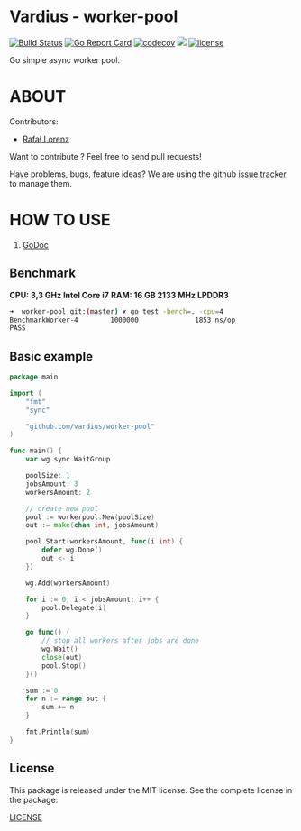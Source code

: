 Vardius - worker-pool
================
[![Build Status](https://travis-ci.org/vardius/worker-pool.svg?branch=master)](https://travis-ci.org/vardius/worker-pool)
[![Go Report Card](https://goreportcard.com/badge/github.com/vardius/worker-pool)](https://goreportcard.com/report/github.com/vardius/worker-pool)
[![codecov](https://codecov.io/gh/vardius/worker-pool/branch/master/graph/badge.svg)](https://codecov.io/gh/vardius/worker-pool)
[![](https://godoc.org/github.com/vardius/worker-pool?status.svg)](http://godoc.org/github.com/vardius/worker-pool)
[![license](https://img.shields.io/github/license/mashape/apistatus.svg)](https://github.com/vardius/worker-pool/blob/master/LICENSE.md)

Go simple async worker pool.

ABOUT
==================================================
Contributors:

* [Rafał Lorenz](http://rafallorenz.com)

Want to contribute ? Feel free to send pull requests!

Have problems, bugs, feature ideas?
We are using the github [issue tracker](https://github.com/vardius/worker-pool/issues) to manage them.

HOW TO USE
==================================================

1. [GoDoc](http://godoc.org/github.com/vardius/worker-pool)

## Benchmark
**CPU: 3,3 GHz Intel Core i7**
**RAM: 16 GB 2133 MHz LPDDR3**
```bash
➜  worker-pool git:(master) ✗ go test -bench=. -cpu=4
BenchmarkWorker-4        1000000              1853 ns/op
PASS
```

## Basic example
```go
package main

import (
    "fmt"
    "sync"

    "github.com/vardius/worker-pool"
)

func main() {
    var wg sync.WaitGroup

    poolSize: 1
    jobsAmount: 3
    workersAmount: 2

    // create new pool
    pool := workerpool.New(poolSize)
    out := make(chan int, jobsAmount)

    pool.Start(workersAmount, func(i int) {
        defer wg.Done()
        out <- i
    })

    wg.Add(workersAmount)

    for i := 0; i < jobsAmount; i++ {
        pool.Delegate(i)
    }

    go func() {
        // stop all workers after jobs are done
        wg.Wait()
        close(out)
        pool.Stop()
    }()

    sum := 0
    for n := range out {
        sum += n
    }

    fmt.Println(sum)
}
```

License
-------

This package is released under the MIT license. See the complete license in the package:

[LICENSE](LICENSE.md)
